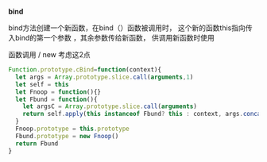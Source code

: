 __bind__

bind方法创建一个新函数，在bind（）函数被调用时， 这个新的函数this指向传入bind的第一个参数 ，其余参数传给新函数， 供调用新函数时使用


函数调用 /  new  考虑这2点
```js
Function.prototype.cBind=function(context){
  let args = Array.prototype.slice.call(arguments,1)
  let self = this
  let Fnoop = function(){}
  let Fbund = function(){
    let argsC = Array.prototype.slice.call(arguments)
    return self.apply(this instanceof Fbund? this : context, args.concat(args))
  }
  Fnoop.prototype = this.prototype
  Fbund.prototype = new Fnoop()
  return Fbund
}
  


```